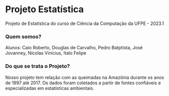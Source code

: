 # Projeto Estatística
Projeto de Estatística do curso de Ciência da Computação da UFPE - 2023.1

### Quem somos?
Alunos: Caio Roberto, Douglas de Carvalho, Pedro Batptista, José Jovanney, Nícolas Vinícius, Italo Felipe

### Do que se trata o Projeto?
Nosso projeto tem relação com as queimadas na Amazônia durante os anos de 1997 até 2017. Os dados foram coletados a partir de fontes confiáveis e especializadas em estatísticas ambientais.
